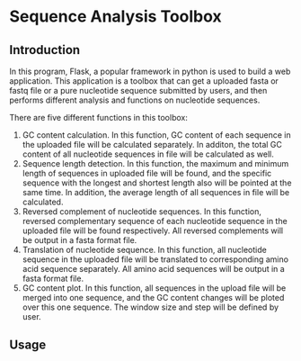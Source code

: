 # Sequence Analysis Toolbox

## Introduction
In this program, Flask, a popular framework in python is used to build a web application. This application is a toolbox that can get a uploaded fasta or fastq file or a pure nucleotide sequence submitted by users, and then performs different analysis and functions on nucleotide sequences.  

There are five different functions in this toolbox:  
1) GC content calculation. In this function, GC content of each sequence in the uploaded file will be calculated separately. In additon, the total GC content of all nucleotide sequences in file will be calculated as well.  
2) Sequence length detection. In this function, the maximum and minimum length of sequences in uploaded file will be found, and the specific sequence with the longest and shortest length also will be pointed at the same time. In addition, the average length of all sequences in file will be calculated.  
3) Reversed complement of nucleotide sequences. In this function, reversed complementary sequence of each nucleotide sequence in the uploaded file will be found respectively. All reversed complements will be output in a fasta format file.  
4) Translation of nucleotide sequence. In this function, all nucleotide sequence in the uploaded file will be translated to corresponding amino acid sequence separately. All amino acid sequences will be output in a fasta format file.  
5) GC content plot. In this function, all sequences in the upload file will be merged into one sequence, and the GC content changes will be ploted over this one sequence. The window size and step will be defined by user.  
  
## Usage






